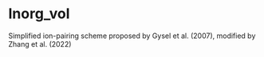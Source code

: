# Inorg_vol
Simplified ion-pairing scheme proposed by Gysel et al. (2007), modified by Zhang et al. (2022)
